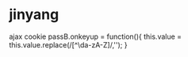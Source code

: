 # jinyang
ajax
cookie
passB.onkeyup = function(){
	this.value = this.value.replace(/[^\da-zA-Z]/,'');
}